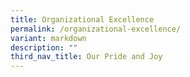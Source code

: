 ```yaml
---
title: Organizational Excellence
permalink: /organizational-excellence/
variant: markdown
description: ""
third_nav_title: Our Pride and Joy
---
```

